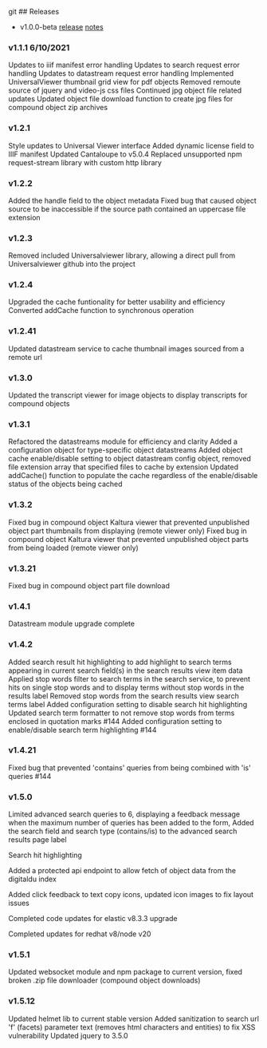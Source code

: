 git ## Releases
* v1.0.0-beta [release]() [notes]()

### v1.1.1 6/10/2021

Updates to iiif manifest error handling
Updates to search request error handling
Updates to datastream request error handling
Implemented UniversalViewer thumbnail grid view for pdf objects
Removed remoute source of jquery and video-js css files
Continued jpg object file related updates
Updated object file download function to create jpg files for compound object zip archives

### v1.2.1

Style updates to Universal Viewer interface
Added dynamic license field to IIIF manifest
Updated Cantaloupe to v5.0.4
Replaced unsupported npm request-stream library with custom http library

### v1.2.2

Added the handle field to the object metadata
Fixed bug that caused object source to be inaccessible if the source path contained an uppercase file extension

### v1.2.3

Removed included Universalviewer library, allowing a direct pull from Universalviewer github into the project

### v1.2.4

Upgraded the cache funtionality for better usability and efficiency
Converted addCache function to synchronous operation

### v1.2.41

Updated datastream service to cache thumbnail images sourced from a remote url

### v1.3.0

Updated the transcript viewer for image objects to display transcripts for compound objects

### v1.3.1

Refactored the datastreams module for efficiency and clarity
Added a configuration object for type-specific object datastreams
Added object cache enable/disable setting to object datastream config object, removed file extension array that specified files to cache by extension
Updated addCache() function to populate the cache regardless of the enable/disable status of the objects being cached

### v1.3.2

Fixed bug in compound object Kaltura viewer that prevented unpublished object part thumbnails from displaying (remote viewer only)
Fixed bug in compound object Kaltura viewer that prevented unpublished object parts from being loaded (remote viewer only)

### v1.3.21

Fixed bug in compound object part file download

### v1.4.1

Datastream module upgrade complete

### v1.4.2

Added search result hit highlighting to add highlight to search terms appearing in current search field(s) in the search results view item data
Applied stop words filter to search terms in the search service, to prevent hits on single stop words and to display terms without stop words in the results label
Removed stop words from the search results view search terms label
Added configuration setting to disable search hit highlighting
Updated search term formatter to not remove stop words from terms enclosed in quotation marks #144
Added configuration setting to enable/disable search term highlighting #144

### v1.4.21

Fixed bug that prevented 'contains' queries from being combined with 'is' queries #144

### v1.5.0

Limited advanced search queries to 6, displaying a feedback message when the maximum number of queries has been added to the form, Added the search field and search type (contains/is) to the advanced search results page label

Search hit highlighting

Added a protected api endpoint to allow fetch of object data from the digitaldu index

Added click feedback to text copy icons, updated icon images to fix layout issues

Completed code updates for elastic v8.3.3 upgrade

Completed updates for redhat v8/node v20

### v1.5.1

Updated websocket module and npm package to current version, fixed broken .zip file downloader (compound object downloads)

### v1.5.12

Updated helmet lib to current stable version
Added sanitization to search url 'f' (facets) parameter text (removes html characters and entities) to fix XSS vulnerability
Updated jquery to 3.5.0




